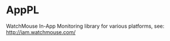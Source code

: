AppPL
=====

WatchMouse In-App Monitoring library for various platforms, see: http://iam.watchmouse.com/
